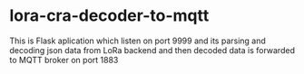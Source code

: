 # lora-cra-decoder-to-mqtt
This is Flask aplication which listen on port 9999 and its parsing and decoding json data from LoRa backend and then decoded data is forwarded to MQTT broker on port 1883 
